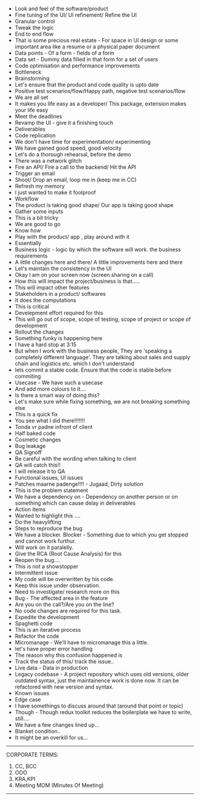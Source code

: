 - Look and feel of the software/product
- Fine tuning of the UI/ UI refinement/ Refine the UI
- Granular control
- Tweak the logic
- End to end flow
- That is some precious real estate - For space in UI design or some important area like a resume or a physical paper document
- Data points - Of a form - fields of a form
- Data set - Dummy data filled in that form for a set of users
- Code optimisation and performance improvements
- Bottleneck
- Brainstorming
- Let's ensure that the product and code quality is upto date
- Positive test scenarios/flow/Happy path, negative test scenarios/flow
- We are all set
- It makes you life easy as a developer/ This package, extension makes your life easy
- Meet the deadlines
- Revamp the UI - give it a finishing touch
- Deliverables
- Code replication
- We don't have time for experimentation/ experimenting
- We have gained good speed, good velocity
- Let's do a thorough rehearsal, before the demo
- There was a network glitch
- Fire an API/ Fire a call to the backend/ Hit the API
- Trigger an email
- Shoot/ Drop an email, loop me in (keep me in CC)
- Refresh my memory
- I just wanted to make it foolproof
- Workflow
- The product is taking good shape/ Our app is taking good shape
- Gather some inputs
- This is a bit tricky
- We are good to go
- Know how
- Play with the product/ app , play around with it
- Essentially
- Business logic - logic by which the software will work. the business requirements
- A little changes here and there/ A little improvements here and there
- Let's maintain the consistency in the UI
- Okay I am on your screen now (screen sharing on a call)
- How this will impact the project/business is that.....
- This will impact other features
- Stakeholders in a product/ softwares
- It does the computations
- This is critical
- Develepment effort required for this
- This will go out of scope, scope of testing, scope of project or scope of development
- Rollout the changes
- Something funky is happening here
- I have a hard stop at 3:15
- But when I work with the business people, They are 'speaking a completely different language'. They are talking about sales and supply chain and logistics etc. which I don't understand
- lets commit a stable code. Ensure that the code is stable before commiting
- Usecase - We have such a usecase
- And add more colours to it....
- Is there a smart way of doing this?
- Let's make sure while fixing something, we are not breaking something else
- This is a quick fix
- You see what I did there!!!!!!!
- Tonda vr padne infront of client
- Half baked code
- Cosmetic changes
- Bug leakage
- QA Signoff
- Be careful with the wording when talking to client
- QA will catch this!!
- I will release it to QA
- Functional issues, UI issues
- Patches maarne padenge!!!! - Jugaad, Dirty solution
- This is the problem statement
- We have a dependency on - Dependency on another person or on something which can cause delay in deliverables
- Action items
- Wanted to highlight this ....
- Do the heavylifting
- Steps to reproduce the bug
- We have a blocker. Blocker - Something due to which you get stopped and cannot work furthur.
- Will work on it paralelly.
- Give the RCA (Root Cause Analysis) for this
- Reopen the bug....
- This is not a showstopper
- Intermittent issue
- My code will be overwritten by his code.
- Keep this issue under observation.
- Need to investigate/ research more on this
- Bug - The affected area in the feature
- Are you on the call?/Are you on the line?
- No code changes are required for this task.
- Expedite the development
- Spaghetti code
- This is an iterative process
- Refactor the code
- Micromanage - We'll have to micromanage this a little.
- let's have proper error handling
- The reason why this confusion happened is
- Track the status of this/ track the issue..
- Live data - Data in production
- Legacy codebase - A project repository which uses old versions, older outdated syntax, just the maintainence work is done now. It can be refactored with new version and syntax.
- Known issues
- Edge case
- I have somethings to discuss around that (around that point or topic)
- Though - Though redux toolkit reduces the boilerplate we have to write, still....
- We have a few changes lined up...
- Blanket condition..
- It might be an overkill for us...

---

CORPORATE TERMS:

1. CC, BCC
2. OOO
3. KRA,KPI
4. Meeting MOM (Minutes Of Meeting)

---
